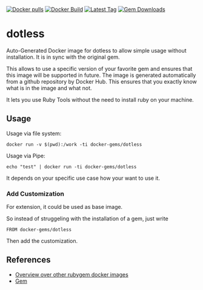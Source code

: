[![Docker pulls](https://img.shields.io/docker/pulls/rubygem/dotless.svg)](https://hub.docker.com/r/rubygem/dotless/)
[![Docker Build](https://img.shields.io/docker/automated/rubygem/dotless.svg)](https://hub.docker.com/r/rubygem/dotless/)
[![Latest Tag](https://img.shields.io/github/tag/docker-rubygem/dotless.svg)](https://hub.docker.com/r/rubygem/dotless/)
[![Gem Downloads](https://img.shields.io/gem/dt/dotless.svg)](https://rubygems.org/gems/dotless/)
# dotless

Auto-Generated Docker image for dotless to allow simple usage without installation.
It is in sync with the original gem.

This allows to use a specific version of your favorite gem and ensures that this image will be supported in future.
The image is generated automatically from a github repository by Docker Hub.
This ensures that you exactly know what is in the image and what not.

It lets you use Ruby Tools without the need to install ruby on your machine.

## Usage

Usage via file system:

`docker run -v $(pwd):/work -ti docker-gems/dotless`

Usage via Pipe:

`echo "test" | docker run -ti docker-gems/dotless`

It depends on your specific use case how your want to use it.

### Add Customization

For extension, it could be used as base image.

So instead of struggeling with the installation of a gem, just write

`FROM docker-gems/dotless`

Then add the customization.

## References

 - [Overview over other rubygem docker images](https://github.com/thinkbot/docker-rubygem)
 - [Gem](https://rubygems.org/gems/dotless/)
